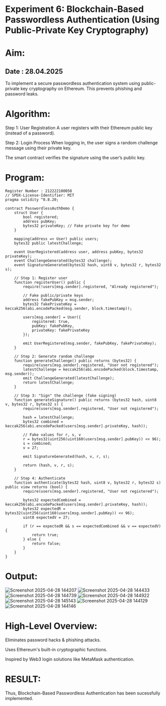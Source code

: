 # Experiment 6: Blockchain-Based Passwordless Authentication (Using Public-Private Key Cryptography)
# Aim:
## Date : 28.04.2025
To implement a secure passwordless authentication system using public-private key cryptography on Ethereum. This prevents phishing and password leaks.

# Algorithm:
Step 1: User Registration
A user registers with their Ethereum public key (instead of a password).


Step 2: Login Process
When logging in, the user signs a random challenge message using their private key.


The smart contract verifies the signature using the user’s public key.



# Program:
```
Register Number : 212222100058
// SPDX-License-Identifier: MIT
pragma solidity ^0.8.20;

contract PasswordlessAuthDemo {
    struct User {
        bool registered;
        address pubKey;
        bytes32 privateKey; // Fake private key for demo
    }

    mapping(address => User) public users;
    bytes32 public latestChallenge;

    event UserRegistered(address user, address pubKey, bytes32 privateKey);
    event ChallengeGenerated(bytes32 challenge);
    event SignatureGenerated(bytes32 hash, uint8 v, bytes32 r, bytes32 s);

    // Step 1: Register user
    function registerUser() public {
        require(!users[msg.sender].registered, "Already registered");

        // Fake public/private keys
        address fakePubKey = msg.sender;
        bytes32 fakePrivateKey = keccak256(abi.encodePacked(msg.sender, block.timestamp));

        users[msg.sender] = User({
            registered: true,
            pubKey: fakePubKey,
            privateKey: fakePrivateKey
        });

        emit UserRegistered(msg.sender, fakePubKey, fakePrivateKey);
    }

    // Step 2: Generate random challenge
    function generateChallenge() public returns (bytes32) {
        require(users[msg.sender].registered, "User not registered");
        latestChallenge = keccak256(abi.encodePacked(block.timestamp, msg.sender));
        emit ChallengeGenerated(latestChallenge);
        return latestChallenge;
    }

    // Step 3: "Sign" the challenge (fake signing)
    function generateSignature() public returns (bytes32 hash, uint8 v, bytes32 r, bytes32 s) {
        require(users[msg.sender].registered, "User not registered");
        
        hash = latestChallenge;
        bytes32 combined = keccak256(abi.encodePacked(users[msg.sender].privateKey, hash));
        
        // Fake values for r, s, v
        r = bytes32(uint256(uint160(users[msg.sender].pubKey)) << 96);
        s = combined;
        v = 27;

        emit SignatureGenerated(hash, v, r, s);

        return (hash, v, r, s);
    }

    // Step 4: Authenticate
    function authenticate(bytes32 hash, uint8 v, bytes32 r, bytes32 s) public view returns (bool) {
        require(users[msg.sender].registered, "User not registered");

        bytes32 expectedCombined = keccak256(abi.encodePacked(users[msg.sender].privateKey, hash));
        bytes32 expectedR = bytes32(uint256(uint160(users[msg.sender].pubKey)) << 96);
        uint8 expectedV = 27;

        if (r == expectedR && s == expectedCombined && v == expectedV) {
            return true;
        } else {
            return false;
        }
    }
}
```

# Output:


![Screenshot 2025-04-28 144207](https://github.com/user-attachments/assets/0392deb0-1fbe-455a-a1d5-50321c316f2a)
![Screenshot 2025-04-28 144433](https://github.com/user-attachments/assets/14a02e98-ba35-40d5-899c-b76b57719f7e)
![Screenshot 2025-04-28 144739](https://github.com/user-attachments/assets/8231bdf0-2799-4735-b09f-daf740084efe)
![Screenshot 2025-04-28 144922](https://github.com/user-attachments/assets/2b445960-011f-4b54-b561-6eaca305df8a)
![Screenshot 2025-04-28 145143](https://github.com/user-attachments/assets/88e2ba77-3683-4233-866c-8c7b51d0eab8)
![Screenshot 2025-04-28 144129](https://github.com/user-attachments/assets/2d4ac3d2-dde9-4424-ba0a-855412a20a7e)
![Screenshot 2025-04-28 144146](https://github.com/user-attachments/assets/2e5c1a16-1484-4a4e-8c2c-0c8390202e3a)


# High-Level Overview:
Eliminates password hacks & phishing attacks.


Uses Ethereum's built-in cryptographic functions.


Inspired by Web3 login solutions like MetaMask authentication.

# RESULT: 
Thus, Blockchain-Based Passwordless Authentication has been sucessfully implemented.
